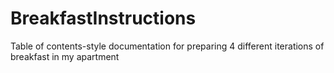 # BreakfastInstructions
Table of contents-style documentation for preparing 4 different iterations of breakfast in my apartment

